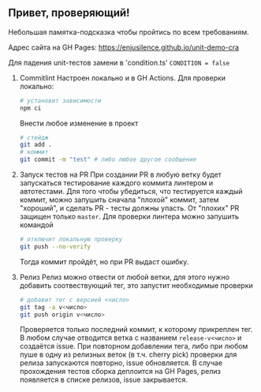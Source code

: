 ## Привет, проверяющий!
Небольшая памятка-подсказка чтобы пройтись по всем требованиям.

Адрес сайта на GH Pages: https://enjusilence.github.io/unit-demo-cra

Для падения unit-тестов замени в 'condition.ts' `CONDITION = false`

1. Commitlint
      Настроен локально и в GH Actions. Для проверки локально:

      ```sh
      # установит зависимости
      npm ci
      ```
      Внести любое изменение в проект

      ```sh
      # стейдж
      git add .
      # коммит
      git commit -m "test" # либо любое другое сообщение
      ```
2. Запуск тестов на PR
      При создании PR в любую ветку будет запускаться тестирование каждого коммита линтером и автотестами. Для того чтобы убедиться, что тестируется каждый коммит, можно запушить сначала "плохой" коммит, затем "хороший", и сделать PR - тесты должны упасть.
      От "плохих" PR защищен только `master`.
      Для проверки линтера можно запушить командой
      ```sh
      # отключит локальную проверку
      git push --no-verify
      ```
      Тогда коммит пройдёт, но при PR выдаст ошибку.
3. Релиз
      Релиз можно отвести от любой ветки, для этого нужно добавить соотвествующий тег, это запустит необходимые проверки
      ```sh
      # добавит тег с версией <число>
      git tag -a v<число>
      git push origin v<число>
      ```
      Проверяется только последний коммит, к которому прикреплен тег.
      В любом случае отводится ветка с названием `release-v<число>` и создаётся issue.
      При повторном добавлении тега, либо при любом пуше в одну из релизных веток (в т.ч. cherry pick) проверки для релиза запускаются повторно, issue обновляется.
      В случае прохождения тестов сборка деплоится на GH Pages, релиз появляется в списке релизов, issue закрывается.
